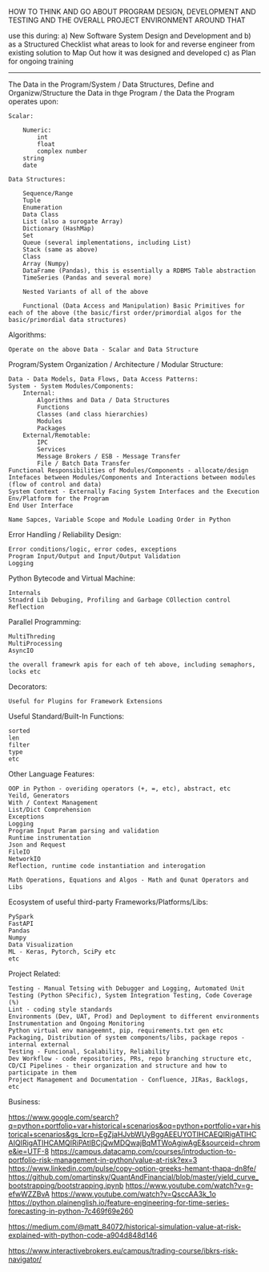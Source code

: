 HOW TO THINK AND GO ABOUT PROGRAM DESIGN, DEVELOPMENT AND TESTING AND THE OVERALL PROJECT ENVIRONMENT AROUND THAT 

use this during: 
a) New Software System Design and Development and 
b) as a Structured Checklist what areas to look for and reverse engineer from existing solution
to Map Out how it was designed and developed
c) as Plan for ongoing training

---------------------------------------------------------------------------------------------------------------------

The Data in the Program/System / Data Structures, Define and Organizw/Structure the Data in thge Program /  the Data the Program operates upon:

    Scalar:

        Numeric:
            int
            float
            complex number
        string
        date
    
    Data Structures:

        Sequence/Range
        Tuple
        Enumeration
        Data Class
        List (also a surogate Array)
        Dictionary (HashMap)
        Set
        Queue (several implementations, including List)
        Stack (same as above)
        Class
        Array (Numpy)
        DataFrame (Pandas), this is essentially a RDBMS Table abstraction
        TimeSeries (Pandas and several more)

        Nested Variants of all of the above

        Functional (Data Access and Manipulation) Basic Primitives for each of the above (the basic/first order/primordial algos for the basic/primordial data structures)

Algorithms:

    Operate on the above Data - Scalar and Data Structure 

Program/System Organization / Architecture / Modular Structure:

    Data - Data Models, Data Flows, Data Access Patterns:
    System - System Modules/Components:
        Internal:
            Algorithms and Data / Data Structures
            Functions
            Classes (and class hierarchies)
            Modules
            Packages
        External/Remotable:
            IPC
            Services
            Message Brokers / ESB - Message Transfer
            File / Batch Data Transfer
    Functional Responsibilities of Modules/Components - allocate/design
    Intefaces between Modules/Components and Interactions between modules (flow of control and data)
    System Context - Externally Facing System Interfaces and the Execution Env/Platform for the Program
    End User Interface

    Name Sapces, Variable Scope and Module Loading Order in Python

Error Handling / Reliability Design:

    Error conditions/logic, error codes, exceptions
    Program Input/Output and Input/Output Validation
    Logging

Python Bytecode and Virtual Machine:

    Internals
    Stnadrd Lib Debuging, Profiling and Garbage COllection control
    Reflection

Parallel Programming:

    MultiThreding
    MultiProcessing
    AsyncIO

    the overall framewrk apis for each of teh above, including semaphors, locks etc
    
Decorators:

    Useful for Plugins for Framework Extensions

Useful Standard/Built-In Functions:

    sorted
    len
    filter
    type
    etc

Other Language Features:

    OOP in Python - overiding operators (+, =, etc), abstract, etc
    Yeild, Generators
    With / Context Management
    List/Dict Comprehension
    Exceptions
    Logging
    Program Input Param parsing and validation
    Runtime instrumentation
    Json and Request
    FileIO
    NetworkIO
    Reflection, runtime code instantiation and interogation
    
    Math Operations, Equations and Algos - Math and Qunat Operators and Libs 

Ecosystem of useful third-party Frameworks/Platforms/Libs:

    PySpark
    FastAPI
    Pandas
    Numpy
    Data Visualization
    ML - Keras, Pytorch, SciPy etc
    etc

Project Related:

    Testing - Manual Tetsing with Debugger and Logging, Automated Unit Testing (Python SPecific), System Integration Testing, Code Coverage (%)
    Lint - coding style standards
    Environments (Dev, UAT, Prod) and Deployment to different environments
    Instrumentation and Ongoing Monitoring
    Python virtual env manageemnt, pip, requirements.txt gen etc
    Packaging, Distribution of system components/libs, package repos - internal external
    Testing - Funcional, Scalability, Reliability
    Dev Workflow - code repositories, PRs, repo branching structure etc, CD/CI Pipelines - their organization and structure and how to participate in them
    Project Management and Documentation - Confluence, JIRas, Backlogs, etc

Business:

https://www.google.com/search?q=python+portfolio+var+historical+scenarios&oq=python+portfolio+var+historical+scenarios&gs_lcrp=EgZjaHJvbWUyBggAEEUYOTIHCAEQIRigATIHCAIQIRigATIHCAMQIRiPAtIBCjQwMDQwajBqMTWoAgiwAgE&sourceid=chrome&ie=UTF-8
https://campus.datacamp.com/courses/introduction-to-portfolio-risk-management-in-python/value-at-risk?ex=3
https://www.linkedin.com/pulse/copy-option-greeks-hemant-thapa-dn8fe/
https://github.com/omartinsky/QuantAndFinancial/blob/master/yield_curve_bootstrapping/bootstrapping.ipynb
https://www.youtube.com/watch?v=g-efwWZZBvA
https://www.youtube.com/watch?v=QsccAA3k_1o
https://python.plainenglish.io/feature-engineering-for-time-series-forecasting-in-python-7c469f69e260

https://medium.com/@matt_84072/historical-simulation-value-at-risk-explained-with-python-code-a904d848d146

https://www.interactivebrokers.eu/campus/trading-course/ibkrs-risk-navigator/
